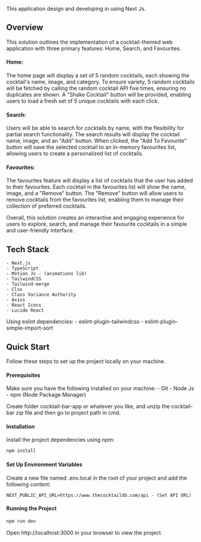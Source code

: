 This application design and developing in using Next Js.

## Overview
This solution outlines the implementation of a cocktail-themed web application with three primary features: Home, Search, and Favourites.

#### Home: 
The home page will display a set of 5 random cocktails, each showing the cocktail's name, image, and category. To ensure variety, 5 random cocktails will be fetched by calling the random cocktail API five times, ensuring no duplicates are shown. A "Shake Cocktail" button will be provided, enabling users to load a fresh set of 5 unique cocktails with each click.

#### Search: 
Users will be able to search for cocktails by name, with the flexibility for partial search functionality. The search results will display the cocktail name, image, and an "Add" button. When clicked, the "Add To Favourite" button will save the selected cocktail to an in-memory favourites list, allowing users to create a personalized list of cocktails.

#### Favourites: 
The favourites feature will display a list of cocktails that the user has added to their favourites. Each cocktail in the favourites list will show the name, image, and a "Remove" button. The "Remove" button will allow users to remove cocktails from the favourites list, enabling them to manage their collection of preferred cocktails.

Overall, this solution creates an interactive and engaging experience for users to explore, search, and manage their favourite cocktails in a simple and user-friendly interface.

## Tech Stack
    - Next.js
    - TypeScript
    - Motion Js - (animations lib)
    - TailwindCSS
    - Tailwind-merge
    - Clsx
    - Class Variance Authority
    - Axios
    - React Icons
    - Lucide React

Using eslint dependencies:
    - eslint-plugin-tailwindcss
    - eslint-plugin-simple-import-sort

## Quick Start

Follow these steps to set up the project locally on your machine.

#### Prerequisites

Make sure you have the following installed on your machine:
    - Git
    - Node Js
    - npm (Node Package Manager)


Create folder cocktail-bar-app or whatever you like, and unzip the cocktail-bar zip file and then go to project path in cmd.

#### Installation

Install the project dependencies using npm:

```bash
npm install
```

#### Set Up Environment Variables

Create a new file named .env.local in the root of your project and add the following content:

    NEXT_PUBLIC_API_URL=https://www.thecocktaildb.com/api - (Set API URL)

#### Running the Project

```bash
npm run dev
```

Open http://localhost:3000 in your browser to view the project.

